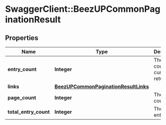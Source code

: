# SwaggerClient::BeezUPCommonPaginationResult

## Properties
Name | Type | Description | Notes
------------ | ------------- | ------------- | -------------
**entry_count** | **Integer** | The entry count currently returned | [optional] 
**links** | [**BeezUPCommonPaginationResultLinks**](BeezUPCommonPaginationResultLinks.md) |  | [optional] 
**page_count** | **Integer** | The page count | [optional] 
**total_entry_count** | **Integer** | The total entry count | [optional] 


